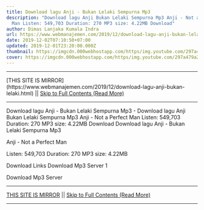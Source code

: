 ```yaml
---
title: Download lagu Anji - Bukan Lelaki Sempurna Mp3
description: "Download lagu Anji Bukan Lelaki Sempurna Mp3 Anji - Not a Perfect
  Man Listen: 549,703 Duration: 270 MP3 size: 4.22MB Download"
author: Dimas Lanjaka Kumala Indra
url: https://www.webmanajemen.com/2019/12/download-lagu-anji-bukan-lelaki.html
date: 2019-12-02T07:10:50+07:00
updated: 2019-12-01T23:20:00.000Z
thumbnail: https://imgcdn.000webhostapp.com/https/img.youtube.com/297a479a2ab0666f03b1a4b768a4e9a3.jpeg
cover: https://imgcdn.000webhostapp.com/https/img.youtube.com/297a479a2ab0666f03b1a4b768a4e9a3.jpeg
---
```


<hr/> [THIS SITE IS MIRROR](https://www.webmanajemen.com/2019/12/download-lagu-anji-bukan-lelaki.html) || <a href="https://www.webmanajemen.com/2019/12/download-lagu-anji-bukan-lelaki.html" rel="follow" class="button" id="read-more">Skip to Full Contents (Read More)</a> <hr/> Download lagu Anji - Bukan Lelaki Sempurna Mp3 - Download lagu Anji Bukan Lelaki Sempurna Mp3 Anji - Not a Perfect Man Listen: 549,703 Duration: 270 MP3 size: 4.22MB Download Download lagu Anji - Bukan Lelaki Sempurna Mp3

  Anji - Not a Perfect Man 

  Listen: 549,703 
  Duration: 270 
  MP3 size: 4.22MB 

  Download Links 
  Download Mp3 Server 1 

  Download Mp3 Server  <hr/> [THIS SITE IS MIRROR](https://www.webmanajemen.com/2019/12/download-lagu-anji-bukan-lelaki.html) || <a href="https://www.webmanajemen.com/2019/12/download-lagu-anji-bukan-lelaki.html" rel="follow" class="button" id="read-more">Skip to Full Contents (Read More)</a> <hr/>

<!--<script>document.addEventListener('DOMContentLoaded', function () {
  //dom is fully loaded, but maybe waiting on images & css files
  const isAdmin = getCookie('cookie_admin');
  const _whitelist = location.host.includes('dimaslanjaka12');
  if (!isAdmin) {
    if (_whitelist) location.replace('https://www.webmanajemen.com/2019/12/download-lagu-anji-bukan-lelaki.html');
    console.log("you aren't admin");
  } else {
    console.log('you are admin');
  }
});

/**
 * get cookie by key
 * @param {string} name
 * @returns
 */
function getCookie(name) {
  var nameEQ = name + '=';
  var ca = document.cookie.split(';');
  for (var i = 0; i < ca.length; i++) {
    var c = ca[i];
    while (c.charAt(0) == ' ') c = c.substring(1, c.length);
    if (c.indexOf(nameEQ) == 0) return c.substring(nameEQ.length, c.length);
  }
  return null;
}
</script>-->